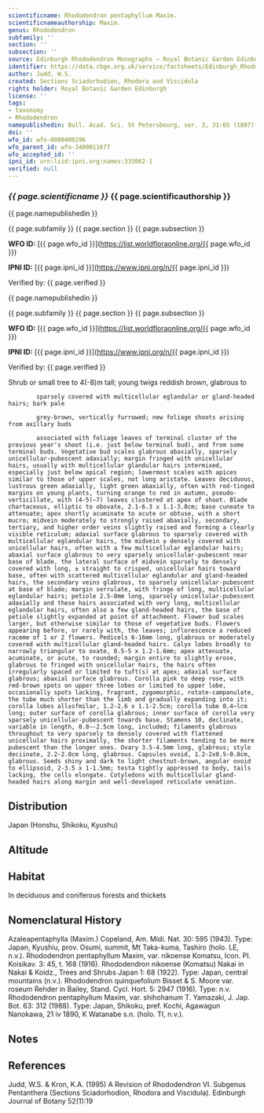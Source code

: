 ```yaml
---
scientificname: Rhododendron pentaphyllum Maxim.
scientificnameauthorship: Maxim.
genus: Rhododendron
subfamily: ''
section: ''
subsection: ''
source: Edinburgh Rhododendron Monographs – Royal Botanic Garden Edinburgh
identifier: https://data.rbge.org.uk/service/factsheets/Edinburgh_Rhododendron_Monographs.xhtml
author: Judd, W.S.
created: Sections Sciadorhodion, Rhodora and Viscidula
rights holder: Royal Botanic Garden Edinburgh
license: ''
tags:
- taxonomy
- Rhododendron
namepublishedin: Bull. Acad. Sci. St Petersbourg, ser. 3, 31:65 (1887).
doi: ''
wfo_id: wfo-0000400196
wfo_parent_id: wfo-3400011677
wfo_accepted_id: ''
ipni_id: urn:lsid:ipni.org:names:333062-1
verified: null
---
```

### _{{ page.scientificname }}_ {{ page.scientificauthorship }}
 {{ page.namepublishedin }}

{{ page.subfamily }} {{ page.section }} {{ page.subsection }}

**WFO ID:** [{{ page.wfo_id }}](https://list.worldfloraonline.org/{{ page.wfo_id }})

**IPNI ID:** [{{ page.ipni_id }}](https://www.ipni.org/n/{{ page.ipni_id }})

Verified by: {{ page.verified }}

 {{ page.namepublishedin }}

{{ page.subfamily }} {{ page.section }} {{ page.subsection }}

**WFO ID:** [{{ page.wfo_id }}](https://list.worldfloraonline.org/{{ page.wfo_id }})

**IPNI ID:** [{{ page.ipni_id }}](https://www.ipni.org/n/{{ page.ipni_id }})

Verified by: {{ page.verified }}



Shrub or small tree to 4(-8)m tall; young twigs reddish brown, glabrous to

            sparsely covered with multicellular eglandular or gland-headed hairs; bark pale

            grey-brown, vertically furrowed; new foliage shoots arising from axillary buds

            associated with foliage leaves of terminal cluster of the previous year's shoot (i.e. just below terminal bud), and from some terminal buds. Vegetative bud scales glabrous abaxially, sparsely unicellular-pubescent adaxially; margin fringed with unicellular hairs, usually with multicellular glandular hairs intermixed, especially just below apical region; lowermost scales with apices similar to those of upper scales, not long aristate. Leaves deciduous, lustrous green adaxially, light green abaxially, often with red-tinged margins on young plants, turning orange to red in autumn, pseudo-verticillate, with (4-5(~7) leaves clustered at apex of shoot. Blade chartaceous, elliptic to obovate, 2.1-6.3 x 1.1-3.8cm; base cuneate to attenuate; apex shortly acuminate to acute or obtuse, with a short mucro; midvein moderately to strongly raised abaxially, secondary, tertiary, and higher order veins slightly raised and forming a clearly visible reticulum; adaxial surface glabrous to sparsely covered with multicellular eglandular hairs, the midvein ± densely covered with unicellular hairs, often with a few multicellular eglandular hairs; abaxial surface glabrous to very sparsely unicellular-pubescent near base of blade, the lateral surface of midvein sparsely to densely covered with long, ± straight to crisped, unicellular hairs toward base, often with scattered multicellular eglandular and gland-headed hairs, the secondary veins glabrous, to sparsely unicellular-pubescent at base of blade; margin serrulate, with fringe of long, multicellular eglandular hairs; petiole 2.5-8mm long, sparsely unicellular-pubescent adaxially and these hairs associated with very long, multicellular eglandular hairs, often also a few gland-headed hairs, the base of petiole slightly expanded at point of attachment. Flower bud scales larger, but otherwise similar to those of vegetative buds. Flowers appearing before, or rarely with, the leaves; inflorescence a reduced raceme of 1 or 2 flowers. Pedicels 6-16mm long, glabrous or moderately covered with multicellular gland-headed hairs. Calyx lobes broadly to narrowly triangular to ovate, 0.5-5 x 1.2-1.6mm; apex attenuate, acuminate, or acute, to rounded; margin entire to slightly erose, glabrous to fringed with unicellular hairs, the hairs often irregularly spaced or limited to tuft(s) at apex; adaxial surface glabrous; abaxial surface glabrous. Corolla pink to deep rose, with red-brown spots on upper three lobes or limited to upper lobe, occasionally spots lacking, fragrant, zygomorphic, rotate-campanulate, the tube much shorter than the limb and gradually expanding into it; corolla lobes all±sfmilar, 1.2-2.6 x 1.1-2.5cm; corolla tube 0.4~lcm long; outer surface of corolla glabrous; inner surface of corolla very sparsely unicellular-pubescent towards base. Stamens 10, declinate, variable in length, 0.8~-2.5cm long, included; filaments glabrous throughout to very sparsely to densely covered with flattened unicellular hairs proximally, the shorter filaments tending to be more pubescent than the longer ones. Ovary 3.5-4.5mm long, glabrous; style deciinate, 2.2-2.8cm long, glabrous. Capsules ovoid, 1.2-2x0.5-0.8cm, glabrous. Seeds shiny and dark to light chestnut-brown, angular ovoid to ellipsoid, 2-3.5 x 1-1.5mm; testa tightly appressed to body, tails lacking, the cells elongate. Cotyledons with multicellular gland-headed hairs along margin and well-developed reticulate venation.

## Distribution
Japan (Honshu, Shikoku, Kyushu)

## Altitude


## Habitat
In deciduous and coniferous forests and thickets

## Nomenclatural History
Azaleapentaphylla (Maxim.) Copeland, Am. Midi. Nat. 30: 595 (1943). Type: Japan, Kyushiu, prov. Osumi, summit, Mt Taka-kuma, Tashiro (holo. LE, n.v.). Rhododendron pentaphyllum Maxim, var. nikoense Komatsu, Icon. PI. Koisikav. 3: 45, t. 168 (1916). Rhododendron nikoense (Komatsu) Nakai in Nakai & Koidz., Trees and Shrubs Japan 1: 68 (1922). Type: Japan, central mountains (n.v.). Rhododendron quinquefolium Bisset & S. Moore var. roseum Rehder in Bailey, Stand. Cycl. Hort. 5: 2947 (1916). Type: n.v. Rhododendron pentaphyllum Maxim, var. shihohanum T. Yamazaki, J. Jap. Bot. 63: 312 (1988). Type: Japan, Shikoku, pref. Kochi, Agawagun Nanokawa, 21 iv 1890, K Watanabe s.n. (holo. TI, n.v.).
                       
## Notes


## References

Judd, W.S. & Kron, K.A. (1995) A Revision of Rhododendron VI. Subgenus Pentanthera (Sections Sciadorhodion, Rhodora and Viscidula). Edinburgh Journal of Botany 52(1):19
